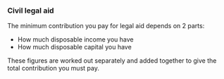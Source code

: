 ###  **Civil legal aid**

The minimum contribution you pay for legal aid depends on 2 parts:

  * How much disposable income you have 
  * How much disposable capital you have 

These figures are worked out separately and added together to give the total
contribution you must pay.
